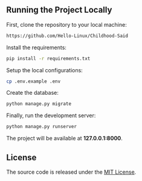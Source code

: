 ## Running the Project Locally

First, clone the repository to your local machine:

```bash
https://github.com/Hello-Linux/Childhood-Said
```

Install the requirements:

```bash
pip install -r requirements.txt
```

Setup the local configurations:

```bash
cp .env.example .env
```

Create the database:

```bash
python manage.py migrate
```

Finally, run the development server:

```bash
python manage.py runserver
```

The project will be available at **127.0.0.1:8000**.


## License

The source code is released under the [MIT License](https://github.com/sibtc/django-beginners-guide/blob/master/LICENSE).
